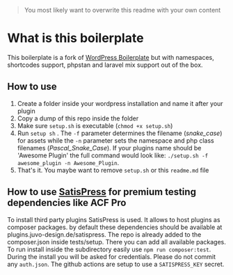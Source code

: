 > You most likely want to overwrite this readme with your own content

# What is this boilerplate
This boilerplate is a fork of [WordPress Boilerplate](https://github.com/DevinVinson/WordPress-Plugin-Boilerplate) but with namespaces, shortcodes support, phpstan and laravel mix support out of the box. 

## How to use

 1. Create a folder inside your wordpress installation and name it after your plugin
 2. Copy a dump of this repo inside the folder
 3. Make sure `setup.sh` is executable (`chmod +x setup.sh`)
 4. Run `setup sh` . The `-f` parameter determines the filename (*snake_case*) for assets while the `-n` parameter sets the namespace and php class filenames (*Pascal_Snake_Case*). If your plugins name should be 'Awesome Plugin' the full command would look like: `./setup.sh -f awesome_plugin -n Awesome_Plugin`. 
 5. That's it. You maybe want to remove `setup.sh` or this `readme.md` file

## How to use [SatisPress](https://github.com/cedaro/satispress) for premium testing dependencies like ACF Pro
To install third party plugins SatisPress is used. It allows to host plugins as composer packages. by default these dependencies should be available at plugins.juvo-design.de/satispress. The repo is already added to the composer.json inside tests/setup. There you can add all available packages. To run install inside the subdirectory easily use `npm run composer:test`. During the install you will be asked for credentials. Please do not commit any `auth.json`. The github actions are setup to use a `SATISPRESS_KEY` secret.
